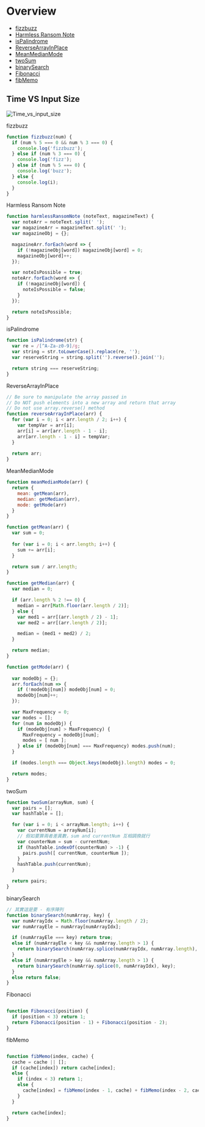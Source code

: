 [O_nonation_img]: https://github.com/Shenglian/WORK_TIP/blob/master/imgs/O_notation.png

# Overview

* [fizzbuzz](#fizzbuzz)
* [Harmless Ransom Note](#HarmlessRansomNote)
* [isPalindrome](#isPalindrome)
* [ReverseArrayInPlace](#ReverseArrayInPlace)
* [MeanMedianMode](#MeanMedianMode)
* [twoSum](#twoSum)
* [binarySearch](#binarySearch)
* [Fibonacci](#Fibonacci)
* [fibMemo](#fibMemo)

## Time VS Input Size
![Time_vs_input_size][O_nonation_img]

<a name="fizzbuzz" id="fizzbuzz">fizzbuzz</a>

```js
function fizzbuzz(num) {
  if (num % 5 === 0 && num % 3 === 0) {
    console.log('fizzbuzz');
  } else if (num % 3 === 0) {
    console.log('fizz');
  } else if (num % 5 === 0) {
    console.log('buzz');
  } else {
    console.log(i);
  }
}
```

<a name="HarmlessRansomNote" id="HarmlessRansomNote">Harmless Ransom Note</a>

```js
function harmlessRansomNote (noteText, magazineText) {
  var noteArr = noteText.split(' ');
  var magazineArr = magazineText.split(' ');
  var magazineObj = {};

  magazineArr.forEach(word => {
    if (!magazineObj[word]) magazineObj[word] = 0;
    magazineObj[word]++;
  });

  var noteIsPossible = true;
  noteArr.forEach(word => {
    if (!magazineObj[word]) {
      noteIsPossible = false;
    }
  });

  return noteIsPossible;
}
```

<a name="isPalindrome" id="isPalindrome">isPalindrome</a>


```js
function isPalindrome(str) {
  var re = /[^A-Za-z0-9]/g;
  var string = str.toLowerCase().replace(re, '');
  var reserveString = string.split('').reverse().join('');

  return string === reserveString;
}
```

<a name="ReverseArrayInPlace" id="ReverseArrayInPlace">ReverseArrayInPlace</a>

```js
// Be sure to manipulate the array passed in
// Do NOT push elements into a new array and return that array
// Do not use array.reverse() method
function reverseArrayInPlace(arr) {
  for (var i = 0; i < arr.length / 2; i++) {
    var tempVar = arr[i];
    arr[i] = arr[arr.length - 1 - i];
    arr[arr.length - 1 - i] = tempVar;
  }
  
  return arr;
}
```

<a name="MeanMedianMode" id="MeanMedianMode">MeanMedianMode</a>

```js
function meanMedianMode(arr) {
  return {
    mean: getMean(arr),
    median: getMedian(arr),
    mode: getMode(arr)
  }
}

function getMean(arr) {
  var sum = 0;
  
  for (var i = 0; i < arr.length; i++) {
    sum += arr[i];
  }

  return sum / arr.length;
}

function getMedian(arr) {
  var median = 0;

  if (arr.length % 2 !== 0) {
    median = arr[Math.floor(arr.length / 2)];
  } else {
    var med1 = arr[(arr.length / 2) - 1];
    var med2 = arr[(arr.length / 2)];

    median = (med1 + med2) / 2;
  }

  return median;
}

function getMode(arr) {
  
  var modeObj = {};
  arr.forEach(num => {
    if (!modeObj[num]) modeObj[num] = 0;
    modeObj[num]++;
  });

  var MaxFrequency = 0;
  var modes = [];
  for (num in modeObj) {
    if (modeObj[num] > MaxFrequency) {
      MaxFrequency = modeObj[num];
      modes = [ num ];
    } else if (modeObj[num] === MaxFrequency) modes.push(num);
  }

  if (modes.length === Object.keys(modeObj).length) modes = 0;

  return modes;
}
```

<a name="twoSum" id="twoSum">twoSum</a>

```js
function twoSum(arrayNum, sum) {
  var pairs = [];
  var hashTable = [];

  for (var i = 0; i < arrayNum.length; i++) {
    var currentNum = arrayNum[i];
    // 假如要算兩者差異數，sum and currentNum 互相調換就行
    var counterNum = sum - currentNum;
    if (hashTable.indexOf(counterNum) > -1) {
      pairs.push([ currentNum, counterNum ]);
    }
    hashTable.push(currentNum);
  }

  return pairs;
}
```

<a name="binarySearch" id="binarySearch">binarySearch</a>

```js
// 其實這是要 - 有序陣列
function binarySearch(numArray, key) {
  var numArrayIdx = Math.floor(numArray.length / 2);
  var numArrayEle = numArray[numArrayIdx];

  if (numArrayEle === key) return true;
  else if (numArrayEle < key && numArray.length > 1) {
    return binarySearch(numArray.splice(numArrayIdx, numArray.length), key);
  }
  else if (numArrayEle > key && numArray.length > 1) {
    return binarySearch(numArray.splice(0, numArrayIdx), key);
  }
  else return false;
}

```

<a name="Fibonacci" id="Fibonacci">Fibonacci</a>

```js

function Fibonacci(position) {
  if (position < 3) return 1;
  return Fibonacci(position - 1) + Fibonacci(position - 2);
}

```

<a name="fibMemo" id="fibMemo">fibMemo</a>

```js

function fibMemo(index, cache) {
  cache = cache || [];
  if (cache[index]) return cache[index];
  else {
    if (index < 3) return 1;
    else {
      cache[index] = fibMemo(index - 1, cache) + fibMemo(index - 2, cache);
    }
  }

  return cache[index];
}

```